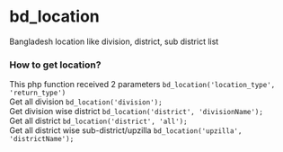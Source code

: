 # bd_location
Bangladesh location like division, district, sub district list

<h3>How to get location?</h3>
<p>This php function received 2 parameters <code>bd_location('location_type', 'return_type')</code><br>		
	Get all division <code>bd_location('division');</code><br>
	Get division wise district <code>bd_location('district', 'divisionName');</code><br>
	Get all district <code>bd_location('district', 'all');</code><br>
	Get all district wise sub-district/upzilla <code>bd_location('upzilla', 'districtName');</code>
</p>
